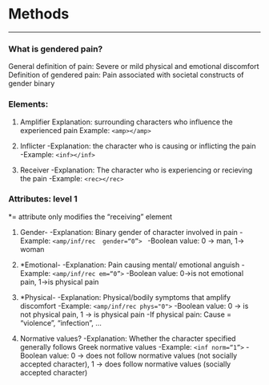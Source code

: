 # Methods

----------


### What is gendered pain?
General definition of pain: Severe or mild physical and emotional 
discomfort
Definition of gendered pain: Pain associated with societal 
constructs of gender binary



### Elements:
1. Amplifier
Explanation: surrounding characters who influence the experienced 
pain
Example: `<amp></amp>`

2. Inflicter 
-Explanation: the character who is causing or inflicting the pain
-Example: `<inf></inf>`

3. Receiver
-Explanation: The character who is experiencing or recieving the 
pain 
-Example: `<rec></rec>`


### Attributes: level 1
*= attribute only modifies the “receiving” element
1. Gender-
-Explanation: Binary gender of character involved in pain
-Example: `<amp/inf/rec  gender=“0”> `
-Boolean value: 0 → man, 1→ woman

2. *Emotional-
-Explanation: Pain causing mental/ emotional anguish
-Example: `<amp/inf/rec em=“0”>`
-Boolean value: 0→is not emotional pain, 1→is physical pain

3. *Physical-
-Explanation: Physical/bodily symptoms that amplify discomfort
-Example: `<amp/inf/rec phys="0">`
-Boolean value: 0 → is not physical pain, 1 → is physical pain
-If physical pain:
Cause = “violence”, “infection”, …

4. Normative values?
-Explanation: Whether the character specified generally follows 
Greek normative values
-Example: `<inf norm=“1”>`
-Boolean value: 0 → does not follow normative values (not socially
accepted character), 1 → does follow normative values (socially 
accepted character)




